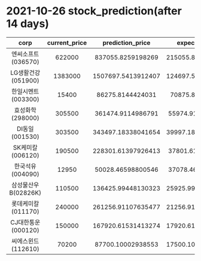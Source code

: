 # 2021-10-26 stock_prediction(after 14 days)

|   corp   |   current_price   |   prediction_price   |   expected_profit   |
|:--------:|:-----------------:|:--------------------:|:-------------------:|
|엔씨소프트(036570)|622000|837055.8259198269|215055.82591982686|
|LG생활건강(051900)|1383000|1507697.5413912407|124697.54139124067|
|한일시멘트(003300)|15400|86275.8144424031|70875.8144424031|
|효성화학(298000)|305500|361474.9114986791|55974.91149867908|
|DI동일(001530)|303500|343497.18338041654|39997.183380416536|
|SK케미칼(006120)|190500|228301.61397926413|37801.61397926413|
|한국석유(004090)|12950|50028.46598800546|37078.46598800546|
|삼성물산우B(02826K)|110500|136425.99448130323|25925.994481303234|
|롯데케미칼(011170)|240000|261256.91107635477|21256.911076354765|
|CJ대한통운(000120)|150000|167920.61531413274|17920.615314132738|
|씨에스윈드(112610)|70200|87700.10002938553|17500.100029385532|
